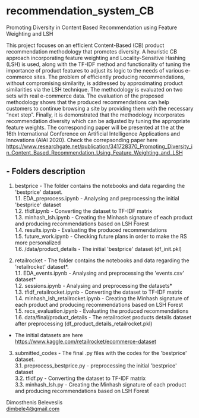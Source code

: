 # recommendation_system_CB
Promoting Diversity in Content Based Recommendation using Feature Weighting and LSH

This project focuses on an efficient Content-Based (CB) product recommendation methodology that promotes diversity. A heuristic CB approach incorporating feature weighting and Locality-Sensitive Hashing (LSH) is used, along with the TF-IDF method and functionality of tuning the importance of product features to adjust its logic to the needs of various e-commerce sites. The problem of efficiently producing recommendations, without compromising similarity, is addressed by approximating product similarities via the LSH technique. The methodology is evaluated on two sets with real e-commerce data. The evaluation of the proposed methodology shows that the produced recommendations can help customers to continue browsing a site by providing them with the necessary “next step”. Finally, it is demonstrated that the methodology incorporates recommendation diversity which can be adjusted by tuning the appropriate feature weights. The corresponding paper will be presented at the at the 16th International Conference on Artificial Intelligence Applications and Innovations (AIAI 2020). Check the correpsonding paper here https://www.researchgate.net/publication/341728370_Promoting_Diversity_in_Content_Based_Recommendation_Using_Feature_Weighting_and_LSH

## - Folders description

1) bestprice - The folder contains the notebooks and data regarding the 'bestprice' dataset. <br>
1.1. EDA_preprocess.ipynb - Analysing and preprocessing the initial 'bestprice' dataset <br>
1.2. tfidf.ipynb - Converting the dataset to TF-IDF matrix <br>
1.3. minhash_lsh.ipynb - Creating the Minhash signature of each product and producing recommendations based on LSH Forest <br>
1.4. results.ipynb - Evaluating the produced recommendations <br>
1.5. future_work.ipynb - Checking future plans in order to make the RS more personalized <br>
1.6. /data/product_details - The initial 'bestprice' dataset (df_init.pkl) 

1) retailrocket - The folder contains the notebooks and data regarding the 'retailrocket' dataset*. <br>
1.1. EDA_events.ipynb - Analysing and preprocessing the 'events.csv' dataset* <br>
1.2. sessions.ipynb - Analysing and preprocessing the datasets* <br>
1.3. tfidf_retailrocket.ipynb - Converting the dataset to TF-IDF matrix <br>
1.4. minhash_lsh_retailrocket.ipynb - Creating the Minhash signature of each product and producing recommendations based on LSH Forest <br>
1.5. recs_evaluation.ipynb - Evaluating the produced recommendations <br>
1.6. data/final/product_details - The retailrocket products details dataset after preprocessing (df_product_details_retailrocket.pkl)
* The initial datasets are here https://www.kaggle.com/retailrocket/ecommerce-dataset

3) submitted_codes - The final .py files with the codes for the 'bestprice' dataset. <br>
3.1. preprocess_bestprice.py - preprocessing the initial 'bestprice' dataset<br>
3.2. tfidf.py - Converting the dataset to TF-IDF matrix <br>
3.3. minhash_lsh.py - Creating the Minhash signature of each product and producing recommendations based on LSH Forest <br>


Dimosthenis Beleveslis <br>
dimbele4@gmail.com
